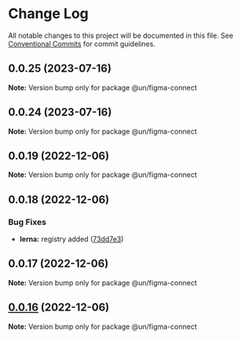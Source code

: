 # Change Log

All notable changes to this project will be documented in this file.
See [Conventional Commits](https://conventionalcommits.org) for commit guidelines.

## 0.0.25 (2023-07-16)

**Note:** Version bump only for package @un/figma-connect





## 0.0.24 (2023-07-16)

**Note:** Version bump only for package @un/figma-connect





## 0.0.19 (2022-12-06)

**Note:** Version bump only for package @un/figma-connect

## 0.0.18 (2022-12-06)

### Bug Fixes

- **lerna:** registry added ([73dd7e3](https://github.com/un-core/designsystem/commit/73dd7e367e91bc1a372aa7e3f841f7f24a1b6934))

## 0.0.17 (2022-12-06)

**Note:** Version bump only for package @un/figma-connect

## [0.0.16](https://github.com/un-core/designsystem/compare/@un/figma-connect@0.0.15...@un/figma-connect@0.0.16) (2022-12-06)

**Note:** Version bump only for package @un/figma-connect
